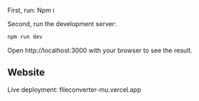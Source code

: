 First, run:
Npm i 

Second, run the development server:

```bash
npm run dev
```

Open http://localhost:3000 with your browser to see the result.

## Website

Live deployment: fileconverter-mu.vercel.app
